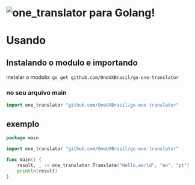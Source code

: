 # ![one_translator](https://github.com/OneUXBrasil/one-translator) para Golang!
# Usando
## Instalando o modulo e importando
instalar o modulo: `go get github.com/OneUXBrasil/go-one-translator`
### no seu arquivo main
```go
import one_translator "github.com/OneUXBrasil/go-one-translator"
```
## exemplo
```go
package main

import one_translator "github.com/OneUXBrasil/go-one-translator"

func main() {
	result, _ := one_translator.Translate("Hello,world", "en", "pt")
	println(result)
}
```
